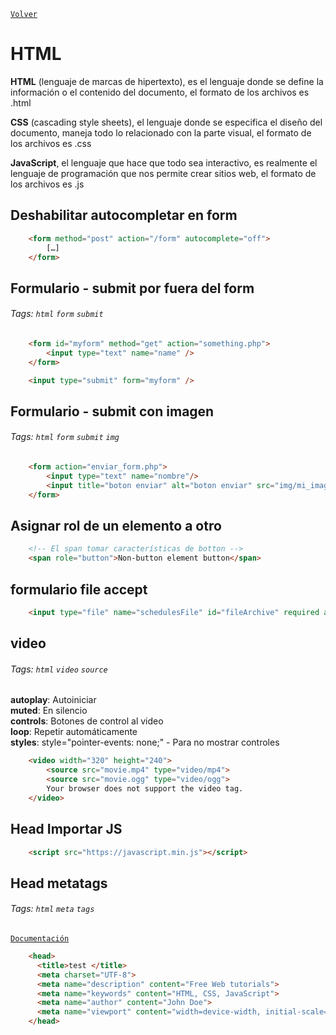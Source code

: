 ﻿[`Volver`](../index.html)

# HTML

**HTML** (lenguaje de marcas de hipertexto), es el lenguaje donde se define la información o el contenido del documento, el formato de los archivos es .html

**CSS** (cascading style sheets), el lenguaje donde se especifica el diseño del documento, maneja todo lo relacionado con la parte visual, el formato de los archivos es .css

**JavaScript**, el lenguaje que hace que todo sea interactivo, es realmente el lenguaje de programación que nos permite crear sitios web, el formato de los archivos es .js


## Deshabilitar autocompletar en form
```html
    <form method="post" action="/form" autocomplete="off">
        […]
    </form>
```

## Formulario - submit por fuera del form 
###### Tags: `html` `form` `submit`
```html
    <form id="myform" method="get" action="something.php">
        <input type="text" name="name" />
    </form>

    <input type="submit" form="myform" />
```

## Formulario - submit con imagen
###### Tags: `html` `form` `submit` `img`
```html
    <form action="enviar_form.php">
        <input type="text" name="nombre"/>
        <input title="boton enviar" alt="boton enviar" src="img/mi_imagen.jpg" type="image" />
    </form>
```

## Asignar rol de un elemento a otro
```html
    <!-- El span tomar características de botton -->
    <span role="button">Non-button element button</span>
```

## formulario file accept
```html
    <input type="file" name="schedulesFile" id="fileArchive" required accept=".xlsx">
```

## video
###### Tags: `html` `video` `source`

**autoplay**: Autoiniciar  
**muted**: En silencio  
**controls**: Botones de control al video  
**loop**: Repetir automáticamente  
**styles**: style="pointer-events: none;" - Para no mostrar controles  

```html
    <video width="320" height="240">
        <source src="movie.mp4" type="video/mp4">
        <source src="movie.ogg" type="video/ogg">
        Your browser does not support the video tag.
    </video>
```

## Head Importar JS
```html
    <script src="https://javascript.min.js"></script>
```


## Head metatags
###### Tags: `html` `meta` `tags`

[`Documentación`](https://www.w3schools.com/tags/tag_meta.asp) 

```html
    <head>
      <title>test </title>
      <meta charset="UTF-8">
      <meta name="description" content="Free Web tutorials">
      <meta name="keywords" content="HTML, CSS, JavaScript">
      <meta name="author" content="John Doe">
      <meta name="viewport" content="width=device-width, initial-scale=1.0">
    </head>
```
